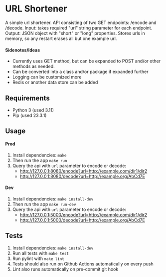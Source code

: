 # URL Shortener
A simple url shortener. API consisting of two GET endpoints: /encode and /decode.
Input: takes required "url" string parameter for each endpoint.
Output: JSON object with "short" or "long" properties.
Stores urls in memory, so any restart erases all but one example url.

#### Sidenotes/Ideas
- Currently uses GET method, but can be expanded to POST and/or other methods as needed.
- Can be converted into a class and/or package if expanded further
- Logging can be customized more
- Redis or another data store can be added

## Requirements
- Python 3 (used 3.11)
- Pip (used 23.3.1)

## Usage
#### Prod
1. Install dependencies: `make`
1. Then run the app `make run`
1. Query the api with `url` parameter to encode or decode:
    - http://127.0.0.1:8080/encode?url=http://example.com/dir1/dir2
    - http://127.0.0.1:8080/decode?url=http://example.org/AbCd7E

#### Dev
1. Install dependencies: `make install-dev`
1. Then run the app `make run-dev`
1. Query the api with `url` parameter to encode or decode:
    - http://127.0.0.1:5000/encode?url=http://example.com/dir1/dir2
    - http://127.0.0.1:5000/decode?url=http://example.org/AbCd7E

## Tests
1. Install dependencies: `make install-dev`
1. Run all tests with `make test`
1. Run pylint with `make lint`
1. Tests should also run on Github Actions automatically on every push
1. Lint also runs automatically on pre-commit git hook
